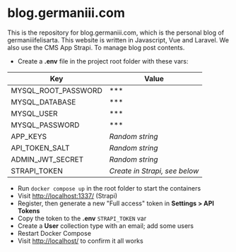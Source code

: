 # blog.germaniii.com

This is the repository for blog.germaniii.com, which is the personal blog of germaniiifelisarta.
This website is written in Javascript, Vue and Laravel. We also use the CMS App Strapi. To manage
blog post contents.

- Create a **.env** file in the project root folder with these vars:

| Key                 | Value                         |
| ------------------- | ----------------------------- |
| MYSQL_ROOT_PASSWORD | \*\*\*                        |
| MYSQL_DATABASE      | \*\*\*                        |
| MYSQL_USER          | \*\*\*                        |
| MYSQL_PASSWORD      | \*\*\*                        |
| APP_KEYS            | _Random string_               |
| API_TOKEN_SALT      | _Random string_               |
| ADMIN_JWT_SECRET    | _Random string_               |
| STRAPI_TOKEN        | _Create in Strapi, see below_ |

- Run `docker compose up` in the root folder to start the containers
- Visit [http://localhost:1337/](http://localhost:1337/) (Strapi)
- Register, then generate a new "Full access" token in **Settings > API Tokens**
- Copy the token to the **.env** `STRAPI_TOKEN` var
- Create a **User** collection type with an email; add some users
- Restart Docker Compose
- Visit [http://localhost/](http://localhost/) to confirm it all works

